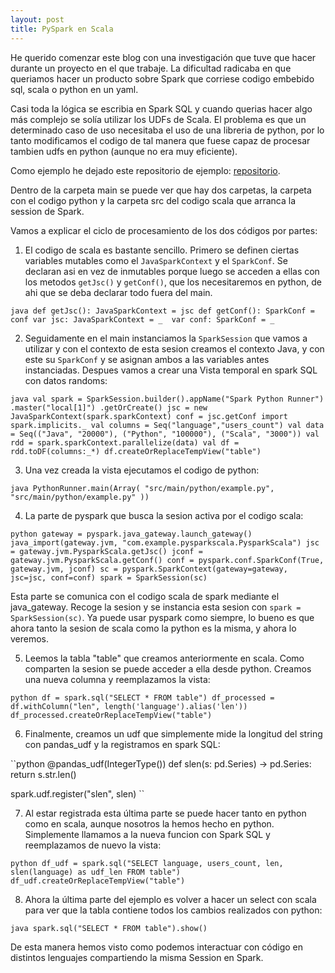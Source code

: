 ```yaml
---
layout: post
title: PySpark en Scala
---
```




He querido comenzar este blog con una investigación que tuve que hacer durante un proyecto en el que trabaje. La dificultad radicaba en que queriamos hacer un producto sobre Spark que corriese codigo embebido sql, scala o python en un yaml.

Casi toda la lógica se escribia en Spark SQL y cuando querias hacer algo más complejo se solía utilizar los UDFs de Scala.
El problema es que un determinado caso de uso necesitaba el uso de una libreria de python, por lo tanto modificamos el codigo de tal manera que fuese capaz de procesar tambien udfs en python (aunque no era muy eficiente).

Como ejemplo he dejado este repositorio de ejemplo: [repositorio](https://github.com/macwinux/pyspark-in-scala).

Dentro de la carpeta main se puede ver que hay dos carpetas, la carpeta con el codigo python y la carpeta src del codigo scala que arranca la session de Spark. 

Vamos a explicar el ciclo de procesamiento de los dos códigos por partes:

1. El codigo de scala es bastante sencillo. Primero se definen ciertas variables mutables como el `JavaSparkContext` y el `SparkConf`. Se declaran asi en vez de inmutables porque luego se acceden a ellas con los metodos `getJsc()` y `getConf()`, que los necesitaremos en python, de ahi que se deba declarar todo fuera del main.

``java
  def getJsc(): JavaSparkContext = jsc
  def getConf(): SparkConf = conf
  var jsc: JavaSparkContext = _ 
  var conf: SparkConf = _
``

2. Seguidamente en el main instanciamos la `SparkSession` que vamos a utilizar y con el contexto de esta sesion creamos el contexto Java, y con este su `SparkConf` y se asignan ambos a las variables antes instanciadas. Despues vamos a crear una Vista temporal en spark SQL con datos randoms:

``java
val spark = SparkSession.builder().appName("Spark Python Runner")
                    .master("local[1]")
                    .getOrCreate()
jsc = new JavaSparkContext(spark.sparkContext)
conf = jsc.getConf
import spark.implicits._
val columns = Seq("language","users_count")
val data = Seq(("Java", "20000"), ("Python", "100000"), ("Scala", "3000"))
val rdd = spark.sparkContext.parallelize(data)
val df = rdd.toDF(columns:_*)
df.createOrReplaceTempView("table")
``

3. Una vez creada la vista ejecutamos el codigo de python:

``java
PythonRunner.main(Array(
      "src/main/python/example.py",
      "src/main/python/example.py"
    ))
``

4. La parte de pyspark que busca la sesion activa por el codigo scala:

``python
    gateway = pyspark.java_gateway.launch_gateway()
    java_import(gateway.jvm, "com.example.pysparkscala.PysparkScala")
    jsc = gateway.jvm.PysparkScala.getJsc()
    jconf = gateway.jvm.PysparkScala.getConf()
    conf = pyspark.conf.SparkConf(True, gateway.jvm, jconf)
    sc = pyspark.SparkContext(gateway=gateway, jsc=jsc, conf=conf)
    spark = SparkSession(sc)
``

Esta parte se comunica con el codigo scala de spark mediante el java_gateway. Recoge la sesion y se instancia esta sesion con `spark = SparkSession(sc)`.
Ya puede usar pyspark como siempre, lo bueno es que ahora tanto la sesion de scala como la python es la misma, y ahora lo veremos.

5. Leemos la tabla "table" que creamos anteriormente en scala. Como comparten la sesion se puede acceder a ella desde python. Creamos una nueva columna y reemplazamos la vista:

``python
df = spark.sql("SELECT * FROM table")
df_processed = df.withColumn("len", length('language').alias('len'))
df_processed.createOrReplaceTempView("table")
``

6. Finalmente, creamos un udf que simplemente mide la longitud del string con pandas_udf y la registramos en spark SQL:

``python
@pandas_udf(IntegerType())
def slen(s: pd.Series) -> pd.Series:
    return s.str.len()

  spark.udf.register("slen", slen)
``

7. Al estar registrada esta última parte se puede hacer tanto en python como en scala, aunque nosotros la hemos hecho en python. Simplemente llamamos a la nueva funcion con Spark SQL y reemplazamos de nuevo la vista:

``python
df_udf = spark.sql("SELECT language, users_count, len, slen(language) as udf_len FROM table")
df_udf.createOrReplaceTempView("table")
``

8. Ahora la última parte del ejemplo es volver a hacer un select con scala para ver que la tabla contiene todos los cambios realizados con python:

``java
spark.sql("SELECT * FROM table").show()
``

De esta manera hemos visto como podemos interactuar con código en distintos lenguajes compartiendo la misma Session en Spark.